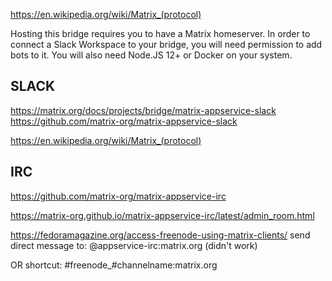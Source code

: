 

https://en.wikipedia.org/wiki/Matrix_(protocol)

Hosting this bridge requires you to have a Matrix homeserver. In order to connect a Slack Workspace to your bridge, you will need permission to add bots to it. You will also need Node.JS 12+ or Docker on your system.


## SLACK

https://matrix.org/docs/projects/bridge/matrix-appservice-slack
https://github.com/matrix-org/matrix-appservice-slack

https://en.wikipedia.org/wiki/Matrix_(protocol)

## IRC

https://github.com/matrix-org/matrix-appservice-irc


https://matrix-org.github.io/matrix-appservice-irc/latest/admin_room.html

 https://fedoramagazine.org/access-freenode-using-matrix-clients/
send direct message to:
@appservice-irc:matrix.org 
(didn't work)



OR shortcut:
#freenode_#channelname:matrix.org
